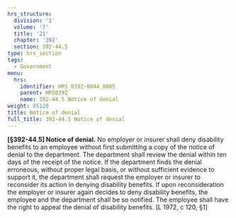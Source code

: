 ```yaml
---
hrs_structure:
  division: '1'
  volume: '7'
  title: '21'
  chapter: '392'
  section: 392-44.5
type: hrs_section
tags:
  - Government
menu:
  hrs:
    identifier: HRS_0392-0044_0005
    parent: HRS0392
    name: 392-44.5 Notice of denial
weight: 85120
title: Notice of denial
full_title: 392-44.5 Notice of denial
---
```

**[§392-44.5] Notice of denial.** No employer or insurer shall deny disability benefits to an employee without first submitting a copy of the notice of denial to the department. The department shall review the denial within ten days of the receipt of the notice. If the department finds the denial erroneous, without proper legal basis, or without sufficient evidence to support it, the department shall request the employer or insurer to reconsider its action in denying disability benefits. If upon reconsideration the employer or insurer again decides to deny disability benefits, the employee and the department shall be so notified. The employee shall have the right to appeal the denial of disability benefits. [L 1972, c 120, §1]